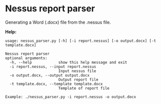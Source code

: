 # Nessus report parser
Generating a Word (.docx) file from the .nessus file.

**Help:**
```
usage: nessus_parser.py [-h] [-i report.nessus] [-o output.docx] [-t template.docx]

Nessus report parser
optional arguments:
  -h, --help            show this help message and exit
  -i report.nessus, --input report.nessus
                        Input nessus file
  -o output.docx, --output output.docx
                        Output report file
  -t template.docx, --template template.docx
                        Template of report file

Example: ./nessus_parser.py -i report.nessus -o output.docx
```
